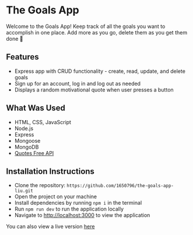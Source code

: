 # The Goals App
Welcome to the Goals App! Keep track of all the goals you want to accomplish in one place. Add more as you go, delete them as you get them done 💪

## Features
* Express app with CRUD functionality - create, read, update, and delete goals
* Sign up for an account, log in and log out as needed
* Displays a random motivational quote when user presses a button 

## What Was Used
* HTML, CSS, JavaScript
* Node.js
* Express
* Mongoose
* MongoDB
* [Quotes Free API](https://forum.freecodecamp.org/t/free-api-inspirational-quotes-json-with-code-examples/311373)

## Installation Instructions
* Clone the repository: `https://github.com/1650796/the-goals-app-liu.git`
* Open the project on your machine
* Install dependencies by running `npm i` in the terminal
* Run `npm run dev` to run the application locally
* Navigate to [http://localhost:3000](http://localhost:3000) to view the application

You can also view a live version [here](https://the-goals-app-liu-d937354880c2.herokuapp.com/)
